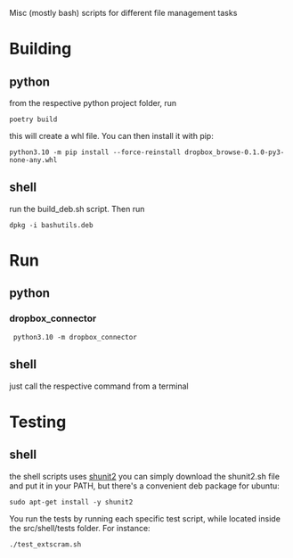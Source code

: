 Misc (mostly bash) scripts for different file management tasks
# Building
## python
from the respective python project folder, run
```commandline
poetry build
```
this will create a whl file. You can then install it with pip:
```commandline
python3.10 -m pip install --force-reinstall dropbox_browse-0.1.0-py3-none-any.whl
```

## shell
run the build_deb.sh script. Then run
```commandline
dpkg -i bashutils.deb
```

# Run
## python
### dropbox_connector
```commandline
 python3.10 -m dropbox_connector 
```
## shell
just call the respective command from a terminal

# Testing
## shell
the shell scripts uses [shunit2](https://github.com/kward/shunit2?tab=readme-ov-file) 
you can simply download the shunit2.sh file and put it in your PATH, but there's a convenient deb package for ubuntu:
```
sudo apt-get install -y shunit2
```

You run the tests by running each specific test script, while located inside the src/shell/tests folder. For instance:
```
./test_extscram.sh
```
